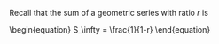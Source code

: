 Recall that the sum of a geometric series with ratio $r$ is 

\begin{equation}
S_\infty = \frac{1}{1-r}
\end{equation}